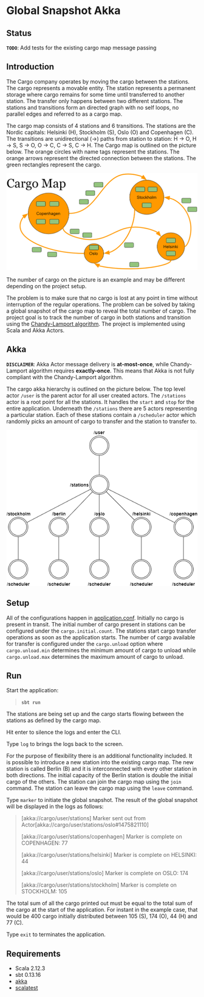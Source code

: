 # Global Snapshot Akka

## Status

**`TODO`**: Add tests for the existing cargo map message passing

## Introduction

The Cargo company operates by moving the cargo between the stations.
The cargo represents a movable entity.
The station represents a permanent storage where cargo remains for some time until transferred to another station.
The transfer only happens between two different stations.
The stations and transitions form an directed graph with no self loops, no parallel edges and referred to as a cargo map.

The cargo map consists of 4 stations and 6 transitions.
The stations are the Nordic capitals: Helsinki (H), Stockholm (S), Oslo (O) and Copenhagen (C).
The transitions are unidirectional (->) paths from station to station: H -> O, H -> S, S -> O, O -> C, C -> S, C -> H.
The Cargo map is outlined on the picture below.
The orange circles with name tags represent the stations.
The orange arrows represent the directed connection between the stations.
The green rectangles represent the cargo.

![Cargo Map](docs/cargo_map.png)

The number of cargo on the picture is an example and may be different depending on the project setup.

The problem is to make sure that no cargo is lost at any point in time without interruption of the regular operations.
The problem can be solved by taking a global snapshot of the cargo map to reveal the total number of cargo.
The project goal is to track the number of cargo in both stations and transition using the [Chandy-Lamport algorithm](https://en.wikipedia.org/wiki/Chandy-Lamport_algorithm). The project is implemented using Scala and Akka Actors.

## Akka

**`DISCLAIMER`**: Akka Actor message delivery is **at-most-once**, while Chandy-Lamport algorithm requires **exactly-once**.
This means that Akka is not fully compliant with the Chandy-Lamport algorithm.

The cargo akka hierarchy is outlined on the picture below.
The top level actor ```/user``` is the parent actor for all user created actors.
The ```/stations``` actor is a root point for all the stations.
It handles the ```start``` and ```stop``` for the entire application.
Underneath the ```/stations``` there are 5 actors representing a particular station.
Each of these stations contain a ```/scheduler``` actor which randomly picks an amount of cargo to transfer and the station to transfer to. 

![Cargo Akka Hierarchy](docs/cargo_akka_hierarchy.png)

## Setup

All of the configurations happen in [application.conf](src/main/resources/application.conf).
Initially no cargo is present in transit.
The initial number of cargo present in stations can be configured under the `cargo.initial.count`.
The stations start cargo transfer operations as soon as the application starts.
The number of cargo available for transfer is configured under the ```cargo.unload``` option where ```cargo.unload.min``` determines the minimum amount of cargo to unload while ```cargo.unload.max``` determines the maximum amount of cargo to unload. 

## Run

Start the application:

> **`sbt run`**

The stations are being set up and the cargo starts flowing between the stations as defined by the cargo map.

Hit enter to silence the logs and enter the CLI.

Type ```log``` to brings the logs back to the screen.

For the purpose of flexibility there is an additional functionality included.
It is possible to introduce a new station into the existing cargo map.
The new station is called Berlin (B) and it is interconnected with every other station in both directions.
The initial capacity of the Berlin station is double the initial cargo of the others.
The station can join the cargo map using the ```join``` command.
The station can leave the cargo map using the ```leave``` command. 

Type ```marker``` to initiate the global snapshot.
The result of the global snapshot will be displayed in the logs as follows:
> [akka://cargo/user/stations] Marker sent out from Actor[akka://cargo/user/stations/oslo#1475821110]
> 
> [akka://cargo/user/stations/copenhagen] Marker is complete on COPENHAGEN: 77
> 
> [akka://cargo/user/stations/helsinki] Marker is complete on HELSINKI: 44
> 
> [akka://cargo/user/stations/oslo] Marker is complete on OSLO: 174
> 
> [akka://cargo/user/stations/stockholm] Marker is complete on STOCKHOLM: 105 

The total sum of all the cargo printed out must be equal to the total sum of the cargo at the start of the application.
For instant in the example case, that would be 400 cargo initially distributed between 105 (S), 174 (O), 44 (H) and 77 (C).

Type ```exit``` to terminates the application.

## Requirements

* Scala 2.12.3
* sbt 0.13.16
* [akka](http://akka.io)
* [scalatest](http://www.scalatest.org)
